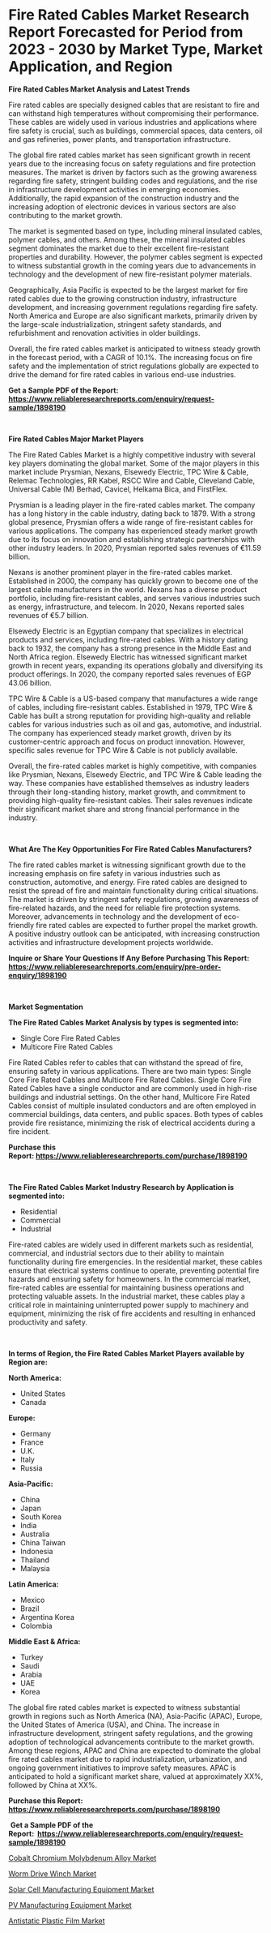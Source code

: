 <p><h1>Fire Rated Cables Market Research Report Forecasted for Period from 2023 -  2030 by Market Type, Market Application, and Region</h1></p><p><strong>Fire Rated Cables Market Analysis and Latest Trends</strong></p>
<p><p>Fire rated cables are specially designed cables that are resistant to fire and can withstand high temperatures without compromising their performance. These cables are widely used in various industries and applications where fire safety is crucial, such as buildings, commercial spaces, data centers, oil and gas refineries, power plants, and transportation infrastructure.</p><p>The global fire rated cables market has seen significant growth in recent years due to the increasing focus on safety regulations and fire protection measures. The market is driven by factors such as the growing awareness regarding fire safety, stringent building codes and regulations, and the rise in infrastructure development activities in emerging economies. Additionally, the rapid expansion of the construction industry and the increasing adoption of electronic devices in various sectors are also contributing to the market growth.</p><p>The market is segmented based on type, including mineral insulated cables, polymer cables, and others. Among these, the mineral insulated cables segment dominates the market due to their excellent fire-resistant properties and durability. However, the polymer cables segment is expected to witness substantial growth in the coming years due to advancements in technology and the development of new fire-resistant polymer materials.</p><p>Geographically, Asia Pacific is expected to be the largest market for fire rated cables due to the growing construction industry, infrastructure development, and increasing government regulations regarding fire safety. North America and Europe are also significant markets, primarily driven by the large-scale industrialization, stringent safety standards, and refurbishment and renovation activities in older buildings.</p><p>Overall, the fire rated cables market is anticipated to witness steady growth in the forecast period, with a CAGR of 10.1%. The increasing focus on fire safety and the implementation of strict regulations globally are expected to drive the demand for fire rated cables in various end-use industries.</p></p>
<p><strong>Get a Sample PDF of the Report:&nbsp; <a href="https://www.reliableresearchreports.com/enquiry/request-sample/1898190">https://www.reliableresearchreports.com/enquiry/request-sample/1898190</a></strong></p>
<p>&nbsp;</p>
<p><strong>Fire Rated Cables Major Market Players</strong></p>
<p><p>The Fire Rated Cables Market is a highly competitive industry with several key players dominating the global market. Some of the major players in this market include Prysmian, Nexans, Elsewedy Electric, TPC Wire & Cable, Relemac Technologies, RR Kabel, RSCC Wire and Cable, Cleveland Cable, Universal Cable (M) Berhad, Cavicel, Helkama Bica, and FirstFlex.</p><p>Prysmian is a leading player in the fire-rated cables market. The company has a long history in the cable industry, dating back to 1879. With a strong global presence, Prysmian offers a wide range of fire-resistant cables for various applications. The company has experienced steady market growth due to its focus on innovation and establishing strategic partnerships with other industry leaders. In 2020, Prysmian reported sales revenues of €11.59 billion.</p><p>Nexans is another prominent player in the fire-rated cables market. Established in 2000, the company has quickly grown to become one of the largest cable manufacturers in the world. Nexans has a diverse product portfolio, including fire-resistant cables, and serves various industries such as energy, infrastructure, and telecom. In 2020, Nexans reported sales revenues of €5.7 billion.</p><p>Elsewedy Electric is an Egyptian company that specializes in electrical products and services, including fire-rated cables. With a history dating back to 1932, the company has a strong presence in the Middle East and North Africa region. Elsewedy Electric has witnessed significant market growth in recent years, expanding its operations globally and diversifying its product offerings. In 2020, the company reported sales revenues of EGP 43.06 billion.</p><p>TPC Wire & Cable is a US-based company that manufactures a wide range of cables, including fire-resistant cables. Established in 1979, TPC Wire & Cable has built a strong reputation for providing high-quality and reliable cables for various industries such as oil and gas, automotive, and industrial. The company has experienced steady market growth, driven by its customer-centric approach and focus on product innovation. However, specific sales revenue for TPC Wire & Cable is not publicly available.</p><p>Overall, the fire-rated cables market is highly competitive, with companies like Prysmian, Nexans, Elsewedy Electric, and TPC Wire & Cable leading the way. These companies have established themselves as industry leaders through their long-standing history, market growth, and commitment to providing high-quality fire-resistant cables. Their sales revenues indicate their significant market share and strong financial performance in the industry.</p></p>
<p>&nbsp;</p>
<p><strong>What Are The Key Opportunities For Fire Rated Cables Manufacturers?</strong></p>
<p><p>The fire rated cables market is witnessing significant growth due to the increasing emphasis on fire safety in various industries such as construction, automotive, and energy. Fire rated cables are designed to resist the spread of fire and maintain functionality during critical situations. The market is driven by stringent safety regulations, growing awareness of fire-related hazards, and the need for reliable fire protection systems. Moreover, advancements in technology and the development of eco-friendly fire rated cables are expected to further propel the market growth. A positive industry outlook can be anticipated, with increasing construction activities and infrastructure development projects worldwide.</p></p>
<p><strong>Inquire or Share Your Questions If Any Before Purchasing This Report: <a href="https://www.reliableresearchreports.com/enquiry/pre-order-enquiry/1898190">https://www.reliableresearchreports.com/enquiry/pre-order-enquiry/1898190</a></strong></p>
<p>&nbsp;</p>
<p><strong>Market Segmentation</strong></p>
<p><strong>The Fire Rated Cables Market Analysis by types is segmented into:</strong></p>
<p><ul><li>Single Core Fire Rated Cables</li><li>Multicore Fire Rated Cables</li></ul></p>
<p><p>Fire Rated Cables refer to cables that can withstand the spread of fire, ensuring safety in various applications. There are two main types: Single Core Fire Rated Cables and Multicore Fire Rated Cables. Single Core Fire Rated Cables have a single conductor and are commonly used in high-rise buildings and industrial settings. On the other hand, Multicore Fire Rated Cables consist of multiple insulated conductors and are often employed in commercial buildings, data centers, and public spaces. Both types of cables provide fire resistance, minimizing the risk of electrical accidents during a fire incident.</p></p>
<p><strong>Purchase this Report:&nbsp;<a href="https://www.reliableresearchreports.com/purchase/1898190">https://www.reliableresearchreports.com/purchase/1898190</a></strong></p>
<p>&nbsp;</p>
<p><strong>The Fire Rated Cables Market Industry Research by Application is segmented into:</strong></p>
<p><ul><li>Residential</li><li>Commercial</li><li>Industrial</li></ul></p>
<p><p>Fire-rated cables are widely used in different markets such as residential, commercial, and industrial sectors due to their ability to maintain functionality during fire emergencies. In the residential market, these cables ensure that electrical systems continue to operate, preventing potential fire hazards and ensuring safety for homeowners. In the commercial market, fire-rated cables are essential for maintaining business operations and protecting valuable assets. In the industrial market, these cables play a critical role in maintaining uninterrupted power supply to machinery and equipment, minimizing the risk of fire accidents and resulting in enhanced productivity and safety.</p></p>
<p>&nbsp;</p>
<p><strong>In terms of Region, the Fire Rated Cables Market Players available by Region are:</strong></p>
<p>
    <p> <strong> North America: </strong>
        <ul>
            <li>United States</li>
            <li>Canada</li>
        </ul>
        </p> 
    <p> <strong> Europe: </strong>
        <ul>
            <li>Germany</li>
            <li>France</li>
            <li>U.K.</li>
            <li>Italy</li>
            <li>Russia</li>
        </ul>
        </p> 
    <p> <strong> Asia-Pacific: </strong>
        <ul>
            <li>China</li>
            <li>Japan</li>
            <li>South Korea</li>
            <li>India</li>
            <li>Australia</li>
            <li>China Taiwan</li>
            <li>Indonesia</li>
            <li>Thailand</li>
            <li>Malaysia</li>
        </ul>
        </p> 
    <p> <strong> Latin America: </strong>
        <ul>
            <li>Mexico</li>
            <li>Brazil</li>
            <li>Argentina Korea</li>
            <li>Colombia</li>
        </ul>
        </p> 
    <p> <strong> Middle East & Africa: </strong>
        <ul>
            <li>Turkey</li>
            <li>Saudi</li>
            <li>Arabia</li>
            <li>UAE</li>
            <li>Korea</li>
        </ul>
    </p>
    </p>
<p><p>The global fire rated cables market is expected to witness substantial growth in regions such as North America (NA), Asia-Pacific (APAC), Europe, the United States of America (USA), and China. The increase in infrastructure development, stringent safety regulations, and the growing adoption of technological advancements contribute to the market growth. Among these regions, APAC and China are expected to dominate the global fire rated cables market due to rapid industrialization, urbanization, and ongoing government initiatives to improve safety measures. APAC is anticipated to hold a significant market share, valued at approximately XX%, followed by China at XX%.</p></p>
<p><strong>Purchase this Report: <a href="https://www.reliableresearchreports.com/purchase/1898190">https://www.reliableresearchreports.com/purchase/1898190</a></strong></p>
<p>&nbsp;<strong>Get a Sample PDF of the Report:&nbsp;&nbsp;<a href="https://www.reliableresearchreports.com/enquiry/request-sample/1898190">https://www.reliableresearchreports.com/enquiry/request-sample/1898190</a></strong></p>
<p><strong></strong></p>
<p><p><a href="https://github.com/rahu1506/Market-Research-Report-List-1/blob/main/cobalt-chromium-molybdenum-alloy-market.md">Cobalt Chromium Molybdenum Alloy Market</a></p><p><a href="https://medium.com/@javiermante/worm-drive-winch-market-trends-forecast-and-competitive-analysis-to-2030-40a3107c44f7">Worm Drive Winch Market</a></p><p><a href="https://medium.com/@luispacocha/solar-cell-manufacturing-equipment-market-research-report-its-history-and-forecast-2023-to-2030-690df45ec6e9">Solar Cell Manufacturing Equipment Market</a></p><p><a href="https://medium.com/@dashawnmoen/pv-manufacturing-equipment-market-report-reveals-the-latest-trends-and-growth-opportunities-of-this-ed6a449375fa">PV Manufacturing Equipment Market</a></p><p><a href="https://github.com/aashishrp/Market-Research-Report-List-1/blob/main/antistatic-plastic-film-market.md">Antistatic Plastic Film Market</a></p></p>